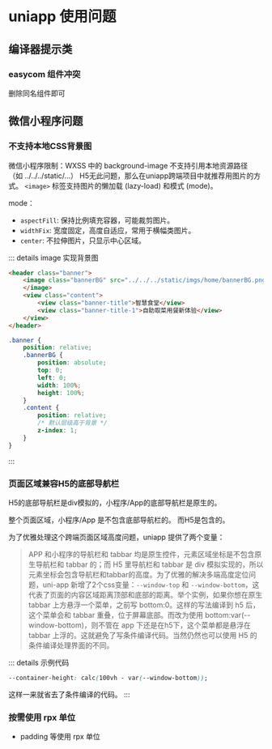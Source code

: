 # uniapp 使用问题

## 编译器提示类

### easycom 组件冲突

删除同名组件即可

## 微信小程序问题

### 不支持本地CSS背景图

微信小程序限制：WXSS 中的 background-image 不支持引用本地资源路径
（如 ../../../static/...）
H5无此问题，那么在uniapp跨端项目中就推荐用图片的方式。
`<image>` 标签支持图片的懒加载 (lazy-load) 和模式 (mode)。

mode：

- `aspectFill`: 保持比例填充容器，可能裁剪图片。
- `widthFix`: 宽度固定，高度自适应，常用于横幅类图片。
- `center`: 不拉伸图片，只显示中心区域。

::: details image 实现背景图

```html
<header class="banner">
    <image class="bannerBG" src="../../../static/imgs/home/bannerBG.png" lazy-load="true" mode="aspectFill">
    </image>
    <view class="content">
        <view class="banner-title">智慧食堂</view>
        <view class="banner-title-1">自助取菜用餐新体验</view>
    </view>
</header>
```

```scss
.banner {
    position: relative;
    .bannerBG {
        position: absolute;
        top: 0;
        left: 0;
        width: 100%;
        height: 100%;
    }
    .content {
        position: relative;
        /* 默认层级高于背景 */
        z-index: 1;
    }
}

```

:::

### 页面区域兼容H5的底部导航栏

H5的底部导航栏是div模拟的，小程序/App的底部导航栏是原生的。

整个页面区域，小程序/App 是不包含底部导航栏的。
而H5是包含的。

为了优雅处理这个跨端页面区域高度问题，uniapp 提供了两个变量：

> APP 和小程序的导航栏和 tabbar 均是原生控件，元素区域坐标是不包含原生导航栏和 tabbar 的；而 H5 里导航栏和 tabbar 是 div 模拟实现的，所以元素坐标会包含导航栏和tabbar的高度。为了优雅的解决多端高度定位问题，uni-app 新增了2个css变量：`--window-top` 和 `--window-bottom`，这代表了页面的内容区域距离顶部和底部的距离。举个实例，如果你想在原生tabbar 上方悬浮一个菜单，之前写 bottom:0。这样的写法编译到 h5 后，这个菜单会和 tabbar 重叠，位于屏幕底部。而改为使用 bottom:var(--window-bottom)，则不管在 app 下还是在h5下，这个菜单都是悬浮在 tabbar 上浮的。这就避免了写条件编译代码。当然仍然也可以使用 H5 的条件编译处理界面的不同。

::: details 示例代码

```css
--container-height: calc(100vh - var(--window-bottom));
```

这样一来就省去了条件编译的代码。
:::

### 按需使用 rpx 单位

- padding 等使用 rpx 单位